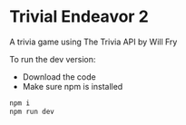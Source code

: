 # Trivial Endeavor 2

A trivia game using The Trivia API by Will Fry

To run the dev version:
 - Download the code
 - Make sure npm is installed
```sh
npm i
npm run dev
```
